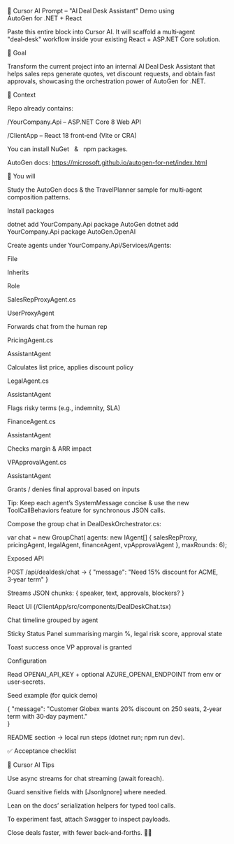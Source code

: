 🏢 Cursor AI Prompt – "AI Deal Desk Assistant" Demo using AutoGen for .NET + React

Paste this entire block into Cursor AI. It will scaffold a multi‑agent "deal‑desk" workflow inside your existing React + ASP.NET Core solution.

🎯 Goal

Transform the current project into an internal AI Deal Desk Assistant that helps sales reps generate quotes, vet discount requests, and obtain fast approvals, showcasing the orchestration power of AutoGen for .NET.

🧩 Context

Repo already contains:

/YourCompany.Api – ASP.NET Core 8 Web API

/ClientApp – React 18 front‑end (Vite or CRA)

You can install NuGet   &   npm packages.

AutoGen docs: https://microsoft.github.io/autogen-for-net/index.html

📝 You will

Study the AutoGen docs & the TravelPlanner sample for multi‑agent composition patterns.

Install packages

dotnet add YourCompany.Api package AutoGen
dotnet add YourCompany.Api package AutoGen.OpenAI

Create agents under YourCompany.Api/Services/Agents:

File

Inherits

Role

SalesRepProxyAgent.cs

UserProxyAgent

Forwards chat from the human rep

PricingAgent.cs

AssistantAgent

Calculates list price, applies discount policy

LegalAgent.cs

AssistantAgent

Flags risky terms (e.g., indemnity, SLA)

FinanceAgent.cs

AssistantAgent

Checks margin & ARR impact

VPApprovalAgent.cs

AssistantAgent

Grants / denies final approval based on inputs

Tip: Keep each agent’s SystemMessage concise & use the new ToolCallBehaviors feature for synchronous JSON calls.

Compose the group chat in DealDeskOrchestrator.cs:

var chat = new GroupChat(
    agents: new IAgent[]
    {
        salesRepProxy,
        pricingAgent,
        legalAgent,
        financeAgent,
        vpApprovalAgent
    },
    maxRounds: 6);

Exposed API

POST /api/dealdesk/chat  →  { "message": "Need 15% discount for ACME, 3‑year term" }

Streams JSON chunks: { speaker, text, approvals, blockers? }

React UI (/ClientApp/src/components/DealDeskChat.tsx)

Chat timeline grouped by agent

Sticky Status Panel summarising margin %, legal risk score, approval state

Toast success once VP approval is granted

Configuration

Read OPENAI_API_KEY + optional AZURE_OPENAI_ENDPOINT from env or user‑secrets.

Seed example (for quick demo)

{
  "message": "Customer Globex wants 20% discount on 250 seats, 2‑year term with 30‑day payment."  
}

README section → local run steps (dotnet run; npm run dev).

✅ Acceptance checklist



🤖 Cursor AI Tips

Use async streams for chat streaming (await foreach).

Guard sensitive fields with [JsonIgnore] where needed.

Lean on the docs’ serialization helpers for typed tool calls.

To experiment fast, attach Swagger to inspect payloads.

Close deals faster, with fewer back‑and‑forths. 💼✨
